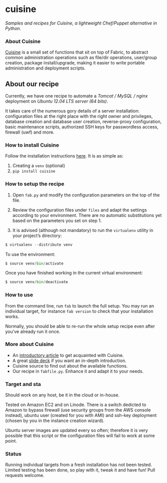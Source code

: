 cuisine
=======

*Samples and recipes for Cuisine, a lightweight Chef/Puppet alternative in Python.*


### About Cuisine

[Cuisine](https://github.com/sebastien/cuisine) is a small set of functions that sit on top of Fabric, to abstract common administration operations such as file/dir operations, user/group creation, package install/upgrade, making it easier to write portable administration and deployment scripts.

## About our recipe

Currently, we have one recipe to automate a *Tomcat / MySQL / nginx* deployment on *Ubuntu 12.04 LTS server (64 bits)*.

It takes care of the numerous gory details of a server installation: configuration files at the right place with the right owner and privileges, database creation and database user creation, reverse-proxy configuration, basic maintenance scripts, authorized SSH keys for passwordless access, firewall (uwf) and more.

### How to install Cuisine

Follow the installation instructions [here](https://github.com/sebastien/cuisine). It is as simple as:

1. Creating a `venv` (optional)
2. `pip install cuisine`

### How to setup the recipe

1. Open `fab.py` and modify the configuration parameters on the top of the file.

2. Review the configuration files under `files` and adapt the settings according to your environment. There are no automatic substitutions yet based on the parameters you set on step 1.

3. It is advised (although not mandatory) to run the `virtualenv` utility in your project’s directory:

```python
$ virtualenv --distribute venv
```

To use the environment:

```python
$ source venv/bin/activate
```

Once you have finished working in the current virtual environment:

```python
$ source venv/bin/deactivate
```

### How to use

From the command line, run `fab` to launch the full setup. You may run an individual target, for instance `fab version` to check that your installation works.

Normally, you should be able to re-run the whole setup recipe even after you've already run it once.

### More about Cuisine

- An [introductory article](http://stackful-dev.com/cuisine-the-lightweight-chefpuppet-alternative) to get acquainted with Cuisine.
- A great [slide deck](http://stackful-dev.com/cuisine-the-lightweight-chefpuppet-alternative) if you want an in-depth introduction.
- Cuisine source to find out about the available functions.
- Our recipe in `fabfile.py`. Enhance it and adapt it to your needs.

### Target and sta

Should work on any host, be it in the cloud or in-house.

Tested on Amazon EC2 and on Linode. There is a switch dedicted to Amazon to bypass firewall (use security groups from the AWS console instead), ubuntu user (created for you with AMI) and ssh-key deployment (chosen by you in the instance creation wizard).

Ubuntu server images are updated every so often; therefore it is very possible that this script or the configuration files will fail to work at some point.

### Status

Running individual targets from a fresh installation has not been tested. Limited testing has been done, so play with it, tweak it and have fun! Pull requests welcome.